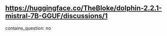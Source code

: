 ## https://huggingface.co/TheBloke/dolphin-2.2.1-mistral-7B-GGUF/discussions/1

contains_question: no